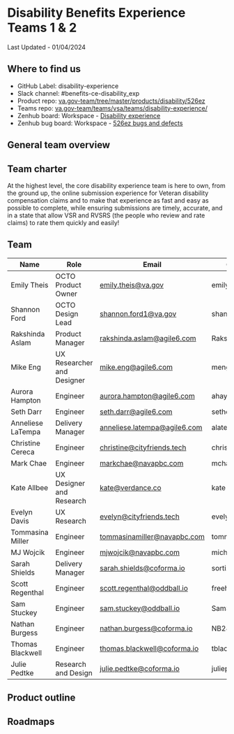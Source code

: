 # Disability Benefits Experience Teams 1 & 2

Last Updated - 01/04/2024

## Where to find us
- GitHub Label: disability-experience
- Slack channel: #benefits-ce-disability_exp
- Product repo: [va.gov-team/tree/master/products/disability/526ez ](https://github.com/department-of-veterans-affairs/va.gov-team/tree/master/products/disability/526ez)
- Teams repo: [va.gov-team/teams/vsa/teams/disability-experience/](https://github.com/department-of-veterans-affairs/va.gov-team/tree/master/products/disability/526ez)
- Zenhub board: Workspace - [Disability experience](https://app.zenhub.com/workspaces/disability-experience-63dbdb0a401c4400119d3a44/board)
- Zenhub bug board: Workspace - [526ez bugs and defects](https://app.zenhub.com/workspaces/526ez-bugs-and-defects-646e4436ff6787001ac4771a/board)

## General team overview

## Team charter
At the highest level, the core disability experience team is here to own, from the ground up, the online submission experience for Veteran disability compensation claims and to make that experience as fast and easy as possible to complete, while ensuring submissions are timely, accurate, and in a state that allow VSR and RVSRS (the people who review and rate claims) to rate them quickly and easily!

## Team
|Name|Role|Email|GH userid|
|----|----|-----|---------|
| Emily Theis | OCTO Product Owner | emily.theis@va.gov | emilytheis |
| Shannon Ford | OCTO Design Lead | shannon.ford1@va.gov | shannonkford |
| Rakshinda Aslam | Product Manager | rakshinda.aslam@agile6.com | RakshindaAslam |
| Mike Eng | UX Researcher and Designer | mike.eng@agile6.com | mengA6 |
| Aurora Hampton | Engineer | aurora.hampton@agile6.com | ahay-agile6 |
| Seth Darr | Engineer | seth.darr@agile6.com | sethdarragile6 |
| Anneliese LaTempa | Delivery Manager | anneliese.latempa@agile6.com | alatempa24 |
| Christine Cereca | Engineer | christine@cityfriends.tech | christinec-fftc |
| Mark Chae | Engineer | markchae@navapbc.com | mchae-nava |
| Kate Allbee | UX Designer and Research | kate@verdance.co | kate-allbee |
| Evelyn Davis | UX Research | evelyn@cityfriends.tech | evelynhilbrichdavis |
| Tommasina Miller | Engineer | tommasinamiller@navapbc.com | tommasina-va |
| MJ Wojcik | Engineer | mjwojcik@navapbc.com | michael-wojcik |
| Sarah Shields | Delivery Manager | sarah.shields@coforma.io | sortizsh |
| Scott Regenthal | Engineer | scott.regenthal@oddball.io | freeheeling |
| Sam Stuckey | Engineer | sam.stuckey@oddball.io | SamStuckey |
| Nathan Burgess  | Engineer | nathan.burgess@coforma.io | NB28VT |
| Thomas Blackwell | Engineer | thomas.blackwell@coforma.io | tblackwe |
| Julie Pedtke | Research and Design | julie.pedtke@coforma.io | juliepedtke |


## Product outline

## Roadmaps
